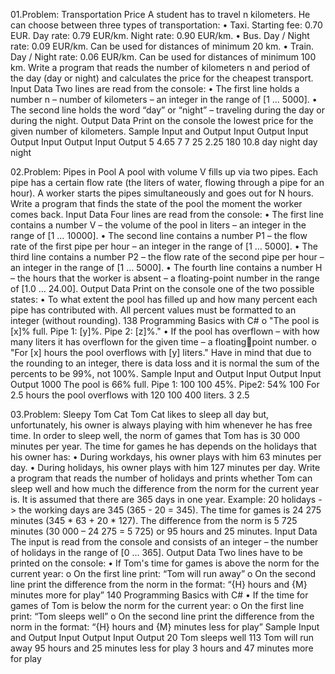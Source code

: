 01.Problem: Transportation Price
A student has to travel n kilometers. He can choose between three types of transportation:
• Taxi. Starting fee: 0.70 EUR. Day rate: 0.79 EUR/km. Night rate: 0.90 EUR/km.
• Bus. Day / Night rate: 0.09 EUR/km. Can be used for distances of minimum 20 km.
• Train. Day / Night rate: 0.06 EUR/km. Can be used for distances of minimum 100 km.
Write a program that reads the number of kilometers n and period of the day (day or night) and 
calculates the price for the cheapest transport.
Input Data
Two lines are read from the console:
• The first line holds a number n – number of kilometers – an integer in the range of [1 … 5000].
• The second line holds the word “day” or “night” – traveling during the day or during the night.
Output Data
Print on the console the lowest price for the given number of kilometers.
Sample Input and Output
Input Output Input Output Input Output Input Output 
5     4.65   7     7      25    2.25   180   10.8
day          night        day          night

02.Problem: Pipes in Pool
A pool with volume V fills up via two pipes. Each pipe has a certain flow rate (the liters of water, 
flowing through a pipe for an hour). A worker starts the pipes simultaneously and goes out for N 
hours. Write a program that finds the state of the pool the moment the worker comes back.
Input Data
Four lines are read from the console:
• The first line contains a number V – the volume of the pool in liters – an integer in the range of 
[1 … 10000].
• The second line contains a number P1 – the flow rate of the first pipe per hour – an integer in 
the range of [1 … 5000].
• The third line contains a number P2 – the flow rate of the second pipe per hour – an integer in 
the range of [1 … 5000].
• The fourth line contains a number H – the hours that the worker is absent – a floating-point 
number in the range of [1.0 … 24.00].
Output Data
Print on the console one of the two possible states:
• To what extent the pool has filled up and how many percent each pipe has contributed with. 
All percent values must be formatted to an integer (without rounding).
138 Programming Basics with C#
o "The pool is [x]% full. Pipe 1: [y]%. Pipe 2: [z]%."
• If the pool has overflown – with how many liters it has overflown for the given time – a floatingpoint number.
o "For [x] hours the pool overflows with [y] liters."
Have in mind that due to the rounding to an integer, there is data loss and it is normal the sum of the 
percents to be 99%, not 100%.
Sample Input and Output
Input Output                         Input Output 
1000  The pool is 66% full. Pipe 1:  100
100   45%. Pipe2: 54%                100   For 2.5 hours the pool overflows with
120                                  100   400 liters.
3                                    2.5

03.Problem: Sleepy Tom Cat
Tom Cat likes to sleep all day but, unfortunately, his owner is always playing with him whenever he 
has free time. In order to sleep well, the norm of games that Tom has is 30 000 minutes per year. The 
time for games he has depends on the holidays that his owner has:
• During workdays, his owner plays with him 63 minutes per day.
• During holidays, his owner plays with him 127 minutes per day.
Write a program that reads the number of holidays and prints whether Tom can sleep well and how 
much the difference from the norm for the current year is. It is assumed that there are 365 days in 
one year.
Example: 20 holidays -> the working days are 345 (365 - 20 = 345). The time for games is 24 275 
minutes (345 * 63 + 20 * 127). The difference from the norm is 5 725 minutes (30 000 – 24 275 = 5 
725) or 95 hours and 25 minutes.
Input Data
The input is read from the console and consists of an integer – the number of holidays in the range 
of [0 … 365].
Output Data
Two lines have to be printed on the console:
• If Tom's time for games is above the norm for the current year:
o On the first line print: “Tom will run away”
o On the second line print the difference from the norm in the format:
“{H} hours and {M} minutes more for play”
140 Programming Basics with C#
• If the time for games of Tom is below the norm for the current year:
o On the first line print: “Tom sleeps well”
o On the second line print the difference from the norm in the format:
“{H} hours and {M} minutes less for play”
Sample Input and Output
Input  Output                                   Input Output 
20     Tom sleeps well                          113   Tom will run away
       95 hours and 25 minutes less for play          3 hours and 47 minutes more for play   



